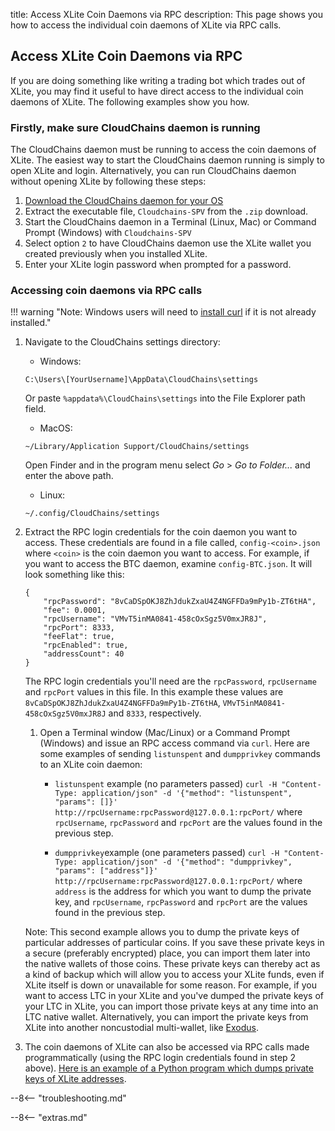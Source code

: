 title: Access XLite Coin Daemons via RPC
description: This page shows you how to access the individual coin daemons of XLite via RPC calls.

## Access XLite Coin Daemons via RPC

If you are doing something like writing a trading bot which
trades out of XLite, you may find it useful to have direct access to
the individual coin daemons of XLite. The following examples show you
how.

### Firstly, make sure CloudChains daemon is running

The CloudChains daemon must be running to access the coin daemons
of XLite. The easiest way to start the CloudChains daemon running
is simply to open XLite and login. Alternatively, you can run CloudChains daemon
without opening XLite by following these steps:

1. [Download the CloudChains daemon for your OS](https://github.com/blocknetdx/xlite/blob/master/bin.json)
1. Extract the executable file, `Cloudchains-SPV` from the `.zip` download.
1. Start the CloudChains daemon in a Terminal (Linux, Mac) or Command Prompt	(Windows) with `Cloudchains-SPV`
1. Select option `2` to have CloudChains daemon use the XLite
wallet you created previously when you installed XLite.
1. Enter your XLite login password when prompted for a password.

### Accessing coin daemons via RPC calls

!!! warning "Note: Windows users will need to [install curl](https://curl.se/download.html) if it is not already installed."
			  
1. Navigate to the CloudChains settings directory:
	- Windows:
	```
	C:\Users\[YourUsername]\AppData\CloudChains\settings
	```
	Or paste `%appdata%\CloudChains\settings` into the File Explorer path field.
   
    - MacOS:
	```
	~/Library/Application Support/CloudChains/settings
	```
	Open Finder and in the program menu select *Go* > *Go to Folder...* and enter the above path.
   
	- Linux:
	```
	~/.config/CloudChains/settings
	```

1. Extract the RPC login credentials for the coin daemon you want
   to access. These credentials are found in a file called,
   `config-<coin>.json` where `<coin>` is the coin daemon you
   want to access. For example, if you want to access the BTC
   daemon, examine `config-BTC.json`. It will look something like this:
   ```
   {
	   "rpcPassword": "8vCaDSpOKJ8ZhJdukZxaU4Z4NGFFDa9mPy1b-ZT6tHA",
	   "fee": 0.0001,
	   "rpcUsername": "VMvT5inMA0841-458cOxSgz5V0mxJR8J",
	   "rpcPort": 8333,
	   "feeFlat": true,
	   "rpcEnabled": true,
	   "addressCount": 40
   }
   ```

	The RPC login credentials you'll need are the `rpcPassword`, `rpcUsername`
	and `rpcPort` values in this file. In this example
	these values are
	`8vCaDSpOKJ8ZhJdukZxaU4Z4NGFFDa9mPy1b-ZT6tHA`,
	`VMvT5inMA0841-458cOxSgz5V0mxJR8J` and `8333`, respectively.
   
   1. Open a Terminal window (Mac/Linux) or a Command
	  Prompt (Windows) and issue an RPC access command via
	  `curl`. Here are some examples of sending `listunspent` and `dumpprivkey`
	  commands to an XLite coin daemon:
	  - `listunspent` example (no parameters passed)
			```
			curl -H "Content-Type: application/json" -d '{"method":
			"listunspent", "params": []}'
			http://rpcUsername:rpcPassword@127.0.0.1:rpcPort/
			```
			where `rpcUsername`, `rpcPassword` and
			`rpcPort` are the values found in the previous step.

	  - `dumpprivkey`example (one parameters passed)
			```
			curl -H "Content-Type: application/json" -d '{"method":
			"dumpprivkey", "params": ["address"]}'
			http://rpcUsername:rpcPassword@127.0.0.1:rpcPort/
			```
			where `address` is the address for which you want to
			dump the private key, and `rpcUsername`, `rpcPassword` and
			`rpcPort` are the values found in the previous step.
			  
	Note: This second example allows you to dump the private keys of
	particular addresses of particular coins. If you save these
	private keys in a secure (preferably encrypted) place, you can
	import them later into the native wallets of those coins. These
	private keys can thereby act as a kind of backup
	which will allow you to access your XLite funds, even
	if XLite itself is down or unavailable for some reason.
	For example, if you want to access LTC in your XLite and you've dumped the private
	keys of your LTC in XLite, you can import those private keys at
	any time into an LTC native wallet. Alternatively, you can import
	the private keys from XLite into another noncustodial
	multi-wallet, like [Exodus](https://www.exodus.com).

1. The coin daemons of XLite can also be accessed via RPC calls made
   programmatically (using the RPC login credentials found in step 2 above). [Here is an example of a Python program which dumps private keys of XLite addresses](https://github.com/tryiou/cloudchains_xlite_pks_extractor/blob/main/cloudchains_pks_extractor.py).



--8<-- "troubleshooting.md"






<script type="text/javascript">
// read instructions for related links in ../snippets/extras.md
var relatedLinks = [];
</script>

--8<-- "extras.md"





